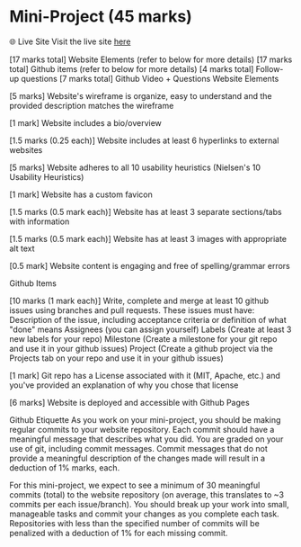 # Mini-Project (45 marks)
🌐 Live Site
Visit the live site [here](https://ricky-t1.github.io/)


[17 marks total] Website Elements (refer to below for more details)
[17 marks total] Github items (refer to below for more details)
[4 marks total] Follow-up questions
[7 marks total] Github Video + Questions
Website Elements

[5 marks] Website's wireframe is organize, easy to understand and the provided description matches the wireframe

[1 mark] Website includes a bio/overview

[1.5 marks (0.25 each)] Website includes at least 6 hyperlinks to external websites

[5 marks] Website adheres to all 10 usability heuristics (Nielsen's 10 Usability Heuristics)

[1 mark] Website has a custom favicon

[1.5 marks (0.5 mark each)] Website has at least 3 separate sections/tabs with information

[1.5 marks (0.5 mark each)] Website has at least 3 images with appropriate alt text

[0.5 mark] Website content is engaging and free of spelling/grammar errors

Github Items

[10 marks (1 mark each)] Write, complete and merge at least 10 github issues using branches and pull requests. 
These issues must have:
Description of the issue, including acceptance criteria or definition of what "done" means
Assignees (you can assign yourself)
Labels (Create at least 3 new labels for your repo)
Milestone (Create a milestone for your git repo and use it in your github issues)
Project (Create a github project via the Projects tab on your repo and use it in your github issues)

[1 mark] Git repo has a License associated with it (MIT, Apache, etc.) and you've provided an explanation of why you chose that license

[6 marks] Website is deployed and accessible with Github Pages

Github Etiquette
As you work on your mini-project, you should be making regular commits to your website repository. Each commit should have a meaningful message that describes what you did. You are graded on your use of git, including commit messages. Commit messages that do not provide a meaningful description of the changes made will result in a deduction of 1% marks, each.

For this mini-project, we expect to see a minimum of 30 meaningful commits (total) to the website repository (on average, this translates to ~3 commits per each issue/branch). You should break up your work into small, manageable tasks and commit your changes as you complete each task. Repositories with less than the specified number of commits will be penalized with a deduction of 1% for each missing commit.